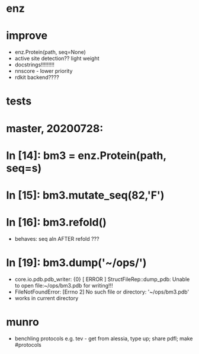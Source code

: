 # enz

# improve
-  enz.Protein(path, seq=None)    
- active site detection?? light weight
- docstrings!!!!!!!!!
- nnscore - lower priority
- rdkit backend????

# tests
# master, 20200728:
# In [14]: bm3 = enz.Protein(path, seq=s)                                                                                                                                  
# In [15]: bm3.mutate_seq(82,'F')                                                                                                                                          
# In [16]: bm3.refold()                                                                                                                                                    
- behaves: seq aln AFTER refold ???
# In [19]: bm3.dump('~/ops/')                                                                                                                                              
- core.io.pdb.pdb_writer: {0} [ ERROR ] StructFileRep::dump_pdb: Unable to open file:~/ops/bm3.pdb for writing!!!
- FileNotFoundError: [Errno 2] No such file or directory: '~/ops/bm3.pdb'
- works in current directory


# munro
- benchling protocols e.g. tev  - get from alessia, type up; share pdfl; make #protocols
